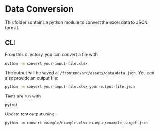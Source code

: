 # Data Conversion

This folder contains a python module to convert the excel data to JSON format.

## CLI

From this directory, you can convert a file with

```bash
python -m convert your-input-file.xlsx
```

The output will be saved at `/frontend/src/assets/data/data.json`. You can also provide an output file:

```bash
python -m convert your-input-file.xlsx your-output-file.json
```

Tests are run with

```bash
pytest
```

Update test output using:

```
python -m convert example/example.xlsx example/example_target.json
```
